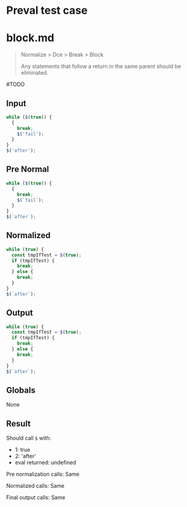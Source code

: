 # Preval test case

# block.md

> Normalize > Dce > Break > Block
>
> Any statements that follow a return in the same parent should be eliminated.

#TODO

## Input

`````js filename=intro
while ($(true)) {
  {
    break;
    $('fail');
  }
}
$('after');
`````

## Pre Normal

`````js filename=intro
while ($(true)) {
  {
    break;
    $(`fail`);
  }
}
$(`after`);
`````

## Normalized

`````js filename=intro
while (true) {
  const tmpIfTest = $(true);
  if (tmpIfTest) {
    break;
  } else {
    break;
  }
}
$(`after`);
`````

## Output

`````js filename=intro
while (true) {
  const tmpIfTest = $(true);
  if (tmpIfTest) {
    break;
  } else {
    break;
  }
}
$(`after`);
`````

## Globals

None

## Result

Should call `$` with:
 - 1: true
 - 2: 'after'
 - eval returned: undefined

Pre normalization calls: Same

Normalized calls: Same

Final output calls: Same
